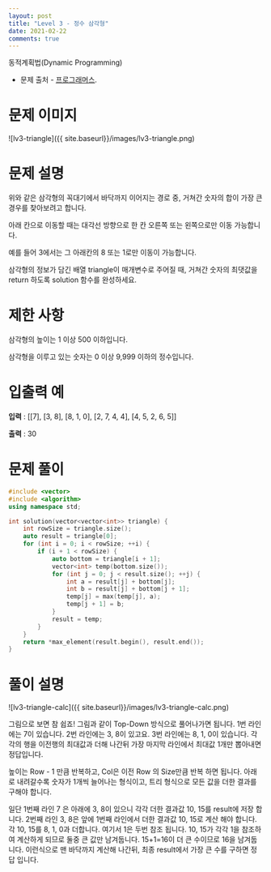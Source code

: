 ```yaml
---
layout: post
title: "Level 3 - 정수 삼각형"
date: 2021-02-22
comments: true
---
```


동적계획법(Dynamic Programming)
* 문제 출처 - [프로그래머스](https://programmers.co.kr/learn/courses/30/parts/12263).


문제 이미지
==========

![lv3-triangle]({{ site.baseurl}}/images/lv3-triangle.png)



문제 설명
========
위와 같은 삼각형의 꼭대기에서 바닥까지 이어지는 경로 중, 거쳐간 숫자의 합이 가장 큰 경우를 찾아보려고 합니다.

아래 칸으로 이동할 때는 대각선 방향으로 한 칸 오른쪽 또는 왼쪽으로만 이동 가능합니다.

예를 들어 3에서는 그 아래칸의 8 또는 1로만 이동이 가능합니다.


삼각형의 정보가 담긴 배열 triangle이 매개변수로 주어질 때, 거쳐간 숫자의 최댓값을 return 하도록 solution 함수를 완성하세요.



제한 사항
========

삼각형의 높이는 1 이상 500 이하입니다.

삼각형을 이루고 있는 숫자는 0 이상 9,999 이하의 정수입니다.



입출력 예
========
**입력** : [[7], [3, 8], [8, 1, 0], [2, 7, 4, 4], [4, 5, 2, 6, 5]]

**출력** : 30



문제 풀이
========
```c++
#include <vector>
#include <algorithm>
using namespace std;

int solution(vector<vector<int>> triangle) {
    int rowSize = triangle.size();
    auto result = triangle[0];
    for (int i = 0; i < rowSize; ++i) {
        if (i + 1 < rowSize) {
            auto bottom = triangle[i + 1];
            vector<int> temp(bottom.size());
            for (int j = 0; j < result.size(); ++j) {
                int a = result[j] + bottom[j];
                int b = result[j] + bottom[j + 1];
                temp[j] = max(temp[j], a);
                temp[j + 1] = b;
            }
            result = temp;
        }
    }
    return *max_element(result.begin(), result.end());
}
```



풀이 설명
========

![lv3-triangle-calc]({{ site.baseurl}}/images/lv3-triangle-calc.png)

그림으로 보면 참 쉽죠! 그림과 같이 Top-Down 방식으로 풀어나가면 됩니다.
1번 라인에는 7이 있습니다. 2번 라인에는 3, 8이 있고요. 3번 라인에는 8, 1, 0이 있습니다. 각각의 행을 이전행의 최대값과 더해 나간뒤 가장 마지막 라인에서 최대값 1개만 뽑아내면 정답입니다.

높이는 Row - 1 만큼 반복하고, Col은 이전 Row 의 Size만큼 반복 하면 됩니다.
아래로 내려갈수록 숫자가 1개씩 늘어나는 형식이고, 트리 형식으로 모든 값을 더한 결과를 구해야 합니다.

일단 1번째 라인 7 은 아래에 3, 8이 있으니 각각 더한 결과값 10, 15를 result에 저장 합니다.
2번째 라인 3, 8은 앞에 1번째 라인에서 더한 결과값 10, 15로 계산 해야 합니다.
각 10, 15를 8, 1, 0과 더합니다. 여기서 1은 두번 참조 됩니다. 10, 15가 각각 1을 참조하여 계산하게 되므로 둘중 큰 값만 남겨둡니다. 15+1=16이 더 큰 수이므로 16을 남겨둡니다. 이런식으로 맨 바닥까지 계산해 나간뒤, 최종 result에서 가장 큰 수를 구하면 정답 입니다.

